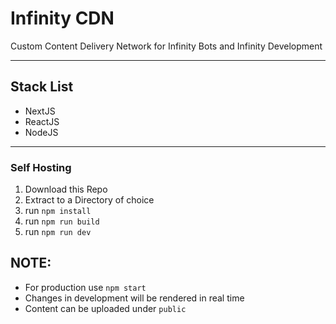 # Infinity CDN
Custom Content Delivery Network for Infinity Bots and Infinity Development

---

## Stack List
- NextJS
- ReactJS
- NodeJS

--- 

### Self Hosting
1. Download this Repo
2. Extract to a Directory of choice
3. run `npm install`
4. run `npm run build`
5. run `npm run dev`

## NOTE: 
- For production use `npm start`
- Changes in development will be rendered in real time
- Content can be uploaded under `public`
